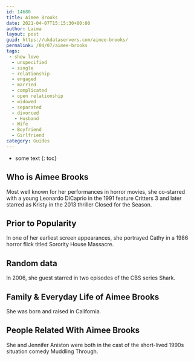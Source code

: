 ```yaml
---
id: 14680
title: Aimee Brooks
date: 2021-04-07T15:15:30+00:00
author: Laima
layout: post
guid: https://ukdataservers.com/aimee-brooks/
permalink: /04/07/aimee-brooks
tags:
 - show love
  - unspecified
  - single
  - relationship
  - engaged
  - married
  - complicated
  - open relationship
  - widowed
  - separated
  - divorced
   - Husband
  - Wife
  - Boyfriend
  - Girlfriend
category: Guides
---
```


* some text
{: toc}


## Who is Aimee Brooks
                  
                  
                  
Most well known for her performances in horror movies, she co-starred with a young Leonardo DiCaprio in the 1991 feature Critters 3 and later starred as Kristy in the 2013 thriller Closed for the Season.
                  
              
            
              
            
                
                
                
## Prior to Popularity
                  
                  
                  
In one of her earliest screen appearances, she portrayed Cathy in a 1986 horror flick titled Sorority House Massacre.
                  
              
            
              
            
                
                
                
## Random data
                  
                  
                  
In 2006, she guest starred in two episodes of the CBS series Shark.
                  
              
            
              
            
                
                
                
## Family & Everyday Life of Aimee Brooks
                  
                  
                  
She was born and raised in California.
                  
              
            
              
            
                
                
                
## People Related With Aimee Brooks
                  
                  
                  
She and Jennifer Aniston were both in the cast of the short-lived 1990s situation comedy Muddling Through.
                  
              
            
              
            
                
              
            
              
              
            
            
              
            
          
          
          